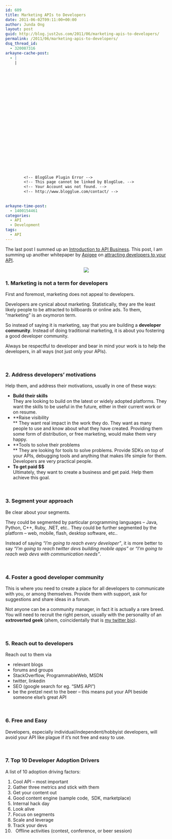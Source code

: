 ```yaml
---
id: 609
title: Marketing APIs to Developers
date: 2011-06-02T09:11:00+00:00
author: Junda Ong
layout: post
guid: http://blog.just2us.com/2011/06/marketing-apis-to-developers/
permalink: /2011/06/marketing-apis-to-developers/
dsq_thread_id:
  - 320087316
arkayne-cache-post:
  - |
    |
        
        
        
        
        
        
        
        
        
        
        
        
        
        
        
        
        
        
        
        
        
        
        
        <!-- BlogGlue Plugin Error -->
        <!-- This page cannot be linked by BlogGlue. -->
        <!-- Your Account was not found. -->
        <!-- http://www.blogglue.com/contact/ -->
        
        
arkayne-time-post:
  - 1400154461
categories:
  - API
  - Development
tags:
  - API
---
```

The last post I summed up an <a href="http://blog.just2us.com/2011/05/introduction-to-api-business/" onclick="__gaTracker('send', 'event', 'outbound-article', 'http://blog.just2us.com/2011/05/introduction-to-api-business/', 'Introduction to API Business');">Introduction to API Business</a>. This post, I am summing up another whitepaper by <a href="http://apigee.com" onclick="__gaTracker('send', 'event', 'outbound-article', 'http://apigee.com', 'Apigee');">Apigee</a> on <a href="http://apigee.com/docs/attracting_developers_to_your_api_nov_10.pdf" onclick="__gaTracker('send', 'event', 'download', 'http://apigee.com/docs/attracting_developers_to_your_api_nov_10.pdf');">attracting developers to your API</a>.

<p align="center">
  <img src="http://info.apigee.com/Portals/62317/images/whitepaper_developer_hubspot.png" />
</p>

### 1. Marketing is not a term for developers

First and foremost, marketing does not appeal to developers. 

Developers are cynical about marketing. Statistically, they are the least likely people to be attracted to billboards or online ads. To them, “marketing” is an oxymoron term.

So instead of saying it is marketing, say that you are building a **developer community**. Instead of doing traditional marketing, it is about you fostering a good developer community.

Always be respectful to developer and bear in mind your work is to help the developers, in all ways (not just only your APIs).

&#160;

### 2. Address developers&#8217; motivations

Help them, and address their motivations, usually in one of these ways:

  * **Build their skills**   
    They are looking to build on the latest or widely adopted platforms. They want the skills to be useful in the future, either in their current work or on resume.
  * **Raise visibility   
** They want real impact in the work they do. They want as many people to use and know about what they have created. Providing them some form of distribution, or free marketing, would make them very happy.
  * **Tools to solve their problems   
** They are looking for tools to solve problems. Provide SDKs on top of your APIs, debugging tools and anything that makes life simple for them. Developers are very practical people.
  * **To get paid $$**   
    Ultimately, they want to create a business and get paid. Help them achieve this goal.

&#160;

### 3. Segment your approach

Be clear about your segments. 

They could be segmented by particular programming languages – Java, Python, C++, Ruby, .NET, etc.. They could be further segmented by the platform – web, mobile, flash, desktop software, etc.. 

Instead of saying _“I’m going to reach every developer”_, it is more better to say _“I’m going to reach twitter devs building mobile apps”_ or _“I’m going to reach web devs with communication needs”_.

&#160;

### 4. Foster a good developer community

This is where you need to create a place for all developers to communicate with you, or among themselves. Provide them with support, ask for suggestions and share ideas in a forum.

Not anyone can be a community manager, in fact it is actually a rare breed. You will need to recruit the right person, usually with the personality of an **extroverted geek** (ahem, coincidentally that is <a href="http://twitter.com/samwize" onclick="__gaTracker('send', 'event', 'outbound-article', 'http://twitter.com/samwize', 'my twitter bio');">my twitter bio</a>).

&#160;

### 5. Reach out to developers

Reach out to them via 

  * relevant blogs
  * forums and groups
  * StackOverflow, ProgrammableWeb, MSDN
  * twitter, linkedin
  * SEO (google search for eg. “SMS API”)
  * be the pretzel next to the beer – this means put your API beside someone else’s great API

&#160;

### 6. Free and Easy

Developers, especially individual/independent/hobbyist developers, will avoid your API like plague if it&#8217;s not free and easy to use.

&#160;

### 7. Top 10 Developer Adoption Drivers

A list of 10 adoption driving factors:

  1. Cool API &#8211; most important
  2. Gather three metrics and stick with them
  3. Get your content out
  4. Good content engine (sample code,&#160; SDK, marketplace)
  5. Internal hack day
  6. Look alive
  7. Focus on segments
  8. Scale and leverage
  9. Track your devs
 10. &#160; Offline activities (contest, conference, or beer session)

<div style="font-size:0px;height:0px;line-height:0px;margin:0;padding:0;clear:both">
</div>